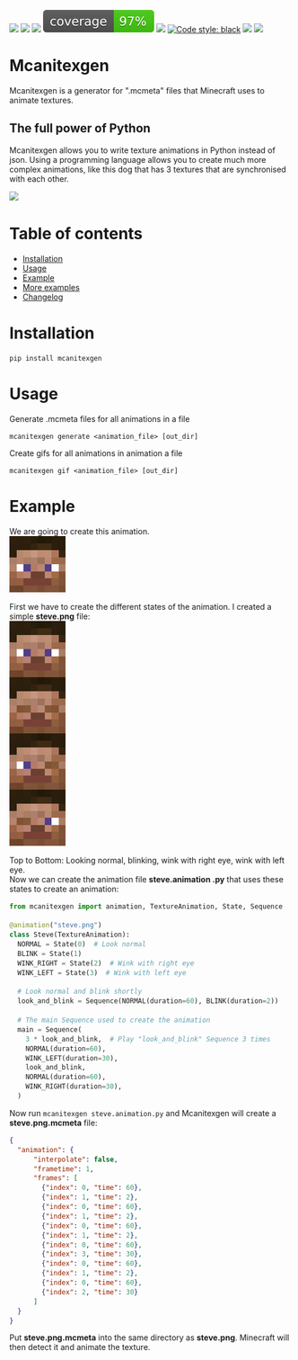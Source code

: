 ![](https://img.shields.io/github/license/orangeutan/mcanitexgen)
![](https://img.shields.io/badge/python-3.8|3.9-blue)
[![](https://img.shields.io/pypi/v/mcanitexgen)](https://pypi.org/project/mcanitexgen/)
![](https://raw.githubusercontent.com/OrangeUtan/mcanitexgen/6067435cfa656819bcef780415e36ff3e5f117bb/coverage.svg)
![](https://img.shields.io/badge/mypy-checked-green)
[![Code style: black](https://img.shields.io/badge/code%20style-black-000000.svg)](https://github.com/psf/black)
![](https://img.shields.io/badge/pre--commit-enabled-green)
![](https://github.com/orangeutan/mcanitexgen/workflows/test/badge.svg)

# Mcanitexgen
Mcanitexgen is a generator for ".mcmeta" files that Minecraft uses to animate textures.<br>

## The full power of Python
Mcanitexgen allows you to write texture animations in Python instead of json. Using a programming language allows you to create much more complex animations, like this dog that has 3 textures that are synchronised with each other.

<img src="https://raw.githubusercontent.com/OrangeUtan/mcanitexgen/master/examples/dog/dog.gif" width="400" style="image-rendering: pixelated; image-rendering: -moz-crisp-edges; image-rendering: crisp-edges;"/>

# Table of contents
- [Installation](#Installation)
- [Usage](#Usage)
- [Example](#Example)
- [More examples](https://github.com/OrangeUtan/mcanitexgen/tree/main/examples)
- [Changelog](https://github.com/OrangeUtan/mcanitexgen/blob/main/CHANGELOG.md)

# Installation
```
pip install mcanitexgen
```

# Usage
Generate .mcmeta files for all animations in a file
```
mcanitexgen generate <animation_file> [out_dir]
```
Create gifs for all animations in animation a file
```
mcanitexgen gif <animation_file> [out_dir]
```

# Example
We are going to create this animation.<br>
<img src="https://raw.githubusercontent.com/OrangeUtan/mcanitexgen/master/examples/steve/steve.gif" width="100" style="image-rendering: pixelated; image-rendering: -moz-crisp-edges; image-rendering: crisp-edges;"/>


First we have to create the different states of the animation.
I created a simple **steve.png** file:<br>
<img src="https://raw.githubusercontent.com/OrangeUtan/mcanitexgen/master/examples/steve/steve.png" width="100" style="image-rendering: pixelated; image-rendering: -moz-crisp-edges; image-rendering: crisp-edges;"/>

Top to Bottom: Looking normal, blinking, wink with right eye, wink with left eye.<br>
Now we can create the animation file **steve.animation .py** that uses these states to create an animation:<br>
```python
from mcanitexgen import animation, TextureAnimation, State, Sequence

@animation("steve.png")
class Steve(TextureAnimation):
  NORMAL = State(0)  # Look normal
  BLINK = State(1)
  WINK_RIGHT = State(2)  # Wink with right eye
  WINK_LEFT = State(3)  # Wink with left eye

  # Look normal and blink shortly
  look_and_blink = Sequence(NORMAL(duration=60), BLINK(duration=2))

  # The main Sequence used to create the animation
  main = Sequence(
    3 * look_and_blink,  # Play "look_and_blink" Sequence 3 times
    NORMAL(duration=60),
    WINK_LEFT(duration=30),
    look_and_blink,
    NORMAL(duration=60),
    WINK_RIGHT(duration=30),
  )
```

Now run `mcanitexgen steve.animation.py` and Mcanitexgen will create a **steve.png.mcmeta** file:
```json
{
  "animation": {
      "interpolate": false,
      "frametime": 1,
      "frames": [
        {"index": 0, "time": 60},
        {"index": 1, "time": 2},
        {"index": 0, "time": 60},
        {"index": 1, "time": 2},
        {"index": 0, "time": 60},
        {"index": 1, "time": 2},
        {"index": 0, "time": 60},
        {"index": 3, "time": 30},
        {"index": 0, "time": 60},
        {"index": 1, "time": 2},
        {"index": 0, "time": 60},
        {"index": 2, "time": 30}
      ]
  }
}
```
Put **steve.png.mcmeta** into the same directory as **steve.png**. Minecraft will then detect it and animate the texture.
